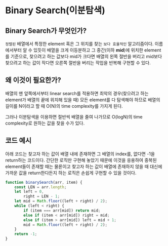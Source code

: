 # Binary Search(이분탐색)

## Binary Search가 무엇인가?

`정렬된` 배열에서 특정한 element 혹은 그 위치를 찾는 `보다 효율적인` 알고리즘이다. 이름에서부터 알 수 있듯이 배열을 크게 이등분하고 그 중간(이하 **mid**)에 위치한 element를 기준으로, 찾으려고 하는 값보다 mid가 크다면 배열의 왼쪽 절반을 버리고 mid보다 찾으려고 하는 값이 작다면 오른쪽 절반을 버리는 작업을 반복해 구현할 수 있다.

## 왜 이것이 필요한가?

배열의 맨 앞쪽에서부터 linear search를 적용하면 최악의 경우(찾으려고 하는 element가 배열의 끝에 위치해 있을 때) 모든 element를 다 탐색해야 하므로 배열의 길이를 N이라고 할 때 O(N)의 time complexity를 가지게 된다.

그러나 이분탐색을 이용하면 절반씩 배열을 줄여 나가므로 O(logN)의 time complexity로 원하는 값을 찾을 수가 있다.

## 코드 예시

아래 코드는 찾고자 하는 값이 배열 내에 존재하면 그 배열의 index를, 없다면 -1을 return하는 코드이다. 간단한 로직만 구현해 놓았기 때문에 이것을 응용하여 중복된 element들이 존재할 때는 물론이고 찾고자 하는 값이 배열에 존재하지 않을 때 대신에 가까운 값을 return한다든지 하는 로직은 손쉽게 구현할 수 있을 것이다.

```js
function binarySearch(arr, item) {
	const LEN = arr.length;
	let left = 0,
		right = LEN - 1;
	let mid = Math.floor((left + right) / 2);
	while (left < right) {
		if (item === arr[mid]) return mid;
		else if (item < arr[mid]) right = mid;
		else if (item > arr[mid]) left = mid + 1;
		mid = Math.floor((left + right) / 2);
	}
	return -1;
}
```
